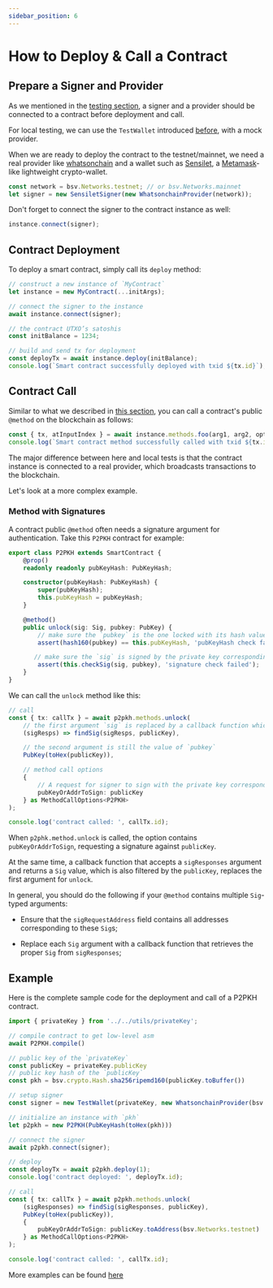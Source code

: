 ```yaml
---
sidebar_position: 6
---
```


# How to Deploy & Call a Contract

## Prepare a Signer and Provider

As we mentioned in the [testing section](./how-to-test-a-contract.md), a signer and a provider should be connected to a contract before deployment and call. 


For local testing, we can use the `TestWallet` introduced [before](./how-to-test-a-contract#testwallet), with a mock provider.

When we are ready to deploy the contract to the testnet/mainnet, we need a real provider like [whatsonchain](https://whatsonchain.com/) and a wallet such as [Sensilet](https://sensilet.com/), a [Metamask](https://metamask.io/)-like lightweight crypto-wallet.

```ts
const network = bsv.Networks.testnet; // or bsv.Networks.mainnet
let signer = new SensiletSigner(new WhatsonchainProvider(network));
```

Don't forget to connect the signer to the contract instance as well:

```ts
instance.connect(signer);
```

## Contract Deployment

To deploy a smart contract, simply call its `deploy` method:


```ts
// construct a new instance of `MyContract`
let instance = new MyContract(...initArgs);

// connect the signer to the instance
await instance.connect(signer);

// the contract UTXO’s satoshis
const initBalance = 1234;

// build and send tx for deployment
const deployTx = await instance.deploy(initBalance);
console.log(`Smart contract successfully deployed with txid ${tx.id}`);
```

## Contract Call

Similar to what we described in [this section](./how-to-test-a-contract#getatxforinvokingamethod), you can call a contract's public `@method` on the blockchain as follows:

```ts
const { tx, atInputIndex } = await instance.methods.foo(arg1, arg2, opts);
console.log(`Smart contract method successfully called with txid ${tx.id}`);
```

The major difference between here and local tests is that the contract instance is connected to a real provider, which broadcasts transactions to the blockchain.

Let's look at a more complex example.

### Method with Signatures

A contract public `@method` often needs a signature argument for authentication. Take this `P2PKH` contract for example:

```ts
export class P2PKH extends SmartContract {
    @prop()
    readonly readonly pubKeyHash: PubKeyHash;

    constructor(pubKeyHash: PubKeyHash) {
        super(pubKeyHash);
        this.pubKeyHash = pubKeyHash;
    }

    @method()
    public unlock(sig: Sig, pubkey: PubKey) {
        // make sure the `pubkey` is the one locked with its hash value in the constructor
        assert(hash160(pubkey) == this.pubKeyHash, 'pubKeyHash check failed');

	   // make sure the `sig` is signed by the private key corresponding to the `pubkey`
        assert(this.checkSig(sig, pubkey), 'signature check failed');
    }
}
```

We can call the `unlock` method like this:

```ts
// call
const { tx: callTx } = await p2pkh.methods.unlock(
    // the first argument `sig` is replaced by a callback function which will return the needed signature
    (sigResps) => findSig(sigResps, publicKey),

    // the second argument is still the value of `pubkey`
    PubKey(toHex(publicKey)),

    // method call options
    {
        // A request for signer to sign with the private key corresponding to a public key
        pubKeyOrAddrToSign: publicKey
    } as MethodCallOptions<P2PKH>
);

console.log('contract called: ', callTx.id);

```

When `p2phk.method.unlock` is called, the option contains `pubKeyOrAddrToSign`, requesting a signature against `publicKey`.

At the same time, a callback function that accepts a `sigResponses` argument and returns a `Sig` value, which is also filtered by the `publicKey`, replaces the first argument for `unlock`.

In general, you should do the following if your `@method` contains multiple `Sig`-typed arguments:

* Ensure that the `sigRequestAddress` field contains all addresses corresponding to these `Sig`s;

* Replace each `Sig` argument with a callback function that retrieves the proper `Sig` from `sigResponses`;


## Example

Here is the complete sample code for the deployment and call of a P2PKH contract.

```ts
import { privateKey } from '../../utils/privateKey';

// compile contract to get low-level asm
await P2PKH.compile()

// public key of the `privateKey`
const publicKey = privateKey.publicKey
// public key hash of the `publicKey`
const pkh = bsv.crypto.Hash.sha256ripemd160(publicKey.toBuffer())

// setup signer
const signer = new TestWallet(privateKey, new WhatsonchainProvider(bsv.Networks.testnet));

// initialize an instance with `pkh`
let p2pkh = new P2PKH(PubKeyHash(toHex(pkh)))

// connect the signer
await p2pkh.connect(signer);

// deploy
const deployTx = await p2pkh.deploy(1);
console.log('contract deployed: ', deployTx.id);

// call
const { tx: callTx } = await p2pkh.methods.unlock(
    (sigResponses) => findSig(sigResponses, publicKey),
    PubKey(toHex(publicKey)),
    {
        pubKeyOrAddrToSign: publicKey.toAddress(bsv.Networks.testnet)
    } as MethodCallOptions<P2PKH>
);

console.log('contract called: ', callTx.id);

```

More examples can be found [here](https://github.com/sCrypt-Inc/scryptTS-examples/tree/master/tests/testnet)
